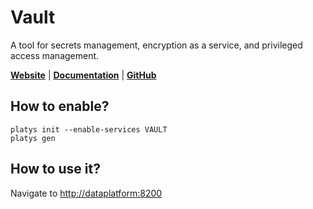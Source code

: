 # Vault

A tool for secrets management, encryption as a service, and privileged access management.

**[Website](https://www.vaultproject.io/)** | **[Documentation](https://www.vaultproject.io/docs)** | **[GitHub](https://github.com/hashicorp/vault)**

## How to enable?

```
platys init --enable-services VAULT
platys gen
```

## How to use it?

Navigate to <http://dataplatform:8200>